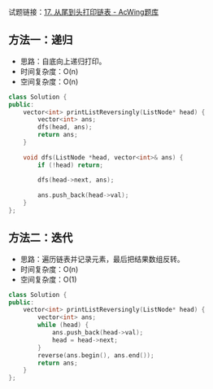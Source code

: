 试题链接：[17. 从尾到头打印链表 - AcWing题库](https://www.acwing.com/problem/content/description/18/)

## 方法一：递归

- 思路：自底向上递归打印。
- 时间复杂度：O(n)
- 空间复杂度：O(n)

```cpp
class Solution {
public:
    vector<int> printListReversingly(ListNode* head) {
        vector<int> ans;
        dfs(head, ans);
        return ans;
    }
    
    void dfs(ListNode *head, vector<int>& ans) {
        if (!head) return;
        
        dfs(head->next, ans);
        
        ans.push_back(head->val);
    }
};
```

## 方法二：迭代

- 思路：遍历链表并记录元素，最后把结果数组反转。
- 时间复杂度：O(n)
- 空间复杂度：O(1)

```cpp
class Solution {
public:
    vector<int> printListReversingly(ListNode* head) {
        vector<int> ans;
        while (head) {
            ans.push_back(head->val);
            head = head->next;
        }
        reverse(ans.begin(), ans.end());
        return ans;
    }
};
```
